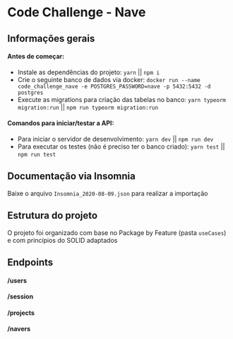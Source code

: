 # Code Challenge - Nave

## Informações gerais

#### Antes de começar:
* Instale as dependências do projeto: `yarn` || `npm i`
* Crie o seguinte banco de dados via docker: `docker run --name code_challenge_nave -e POSTGRES_PASSWORD=nave -p 5432:5432 -d postgres`
* Execute as migrations para criação das tabelas no banco: `yarn typeorm migration:run` || `npm run typeorm migration:run`

#### Comandos para iniciar/testar a API:
* Para iniciar o servidor de desenvolvimento: `yarn dev` || `npm run dev`
* Para executar os testes (não é preciso ter o banco criado): `yarn test` || `npm run test`

## Documentação via Insomnia

Baixe o arquivo `Insomnia_2020-08-09.json` para realizar a importação

## Estrutura do projeto

O projeto foi organizado com base no Package by Feature (pasta `useCases`) e com princípios do SOLID adaptados

## Endpoints

#### /users
#### /session
#### /projects
#### /navers
